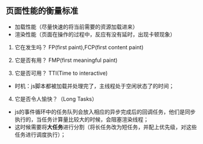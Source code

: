 ## 页面性能的衡量标准

* 加载性能（尽量快速的将当前需要的资源加载进来）
* 渲染性能（页面在操作的过程中，反应有没有延时，出现卡顿现象）

1. 它在发生吗？  FP(first paint),FCP(first content paint)

2. 它是否有用？ FMP(first meaningful paint)

3. 它是否可用？ TTI(Time to interactive) 

* 时机：js脚本都被加载并处理完了，主线程处于空闲状态了的时间；

4. 它是否令人愉快？（Long Tasks）

* js的事件循环中的任务队列会放入相应的异步完成后的回调任务，他们是同步执行的，当任务计算量比较大的时候，会阻塞渲染线程；
* 这时候需要将**大任务**进行分割（将长任务改为短任务，并配上优先级，对这些任务进行调度执行）；
